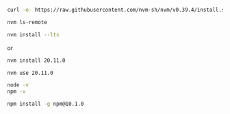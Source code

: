 ```bash
curl -o- https://raw.githubusercontent.com/nvm-sh/nvm/v0.39.4/install.sh | bash
```

```bash
nvm ls-remote
```

```bash
nvm install --lts
```
or
```bash
nvm install 20.11.0
```

```bash
nvm use 20.11.0
```

```bash
node -v
npm -v
```

```bash
npm install -g npm@10.1.0
```
